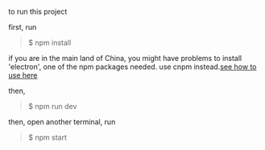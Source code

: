 
to run this project

first, run
> $ npm install

if you are in the main land of China, you might have problems to install 'electron', one of the npm packages needed.
use cnpm instead.[see how to use here](https://npm.taobao.org/)

then, 
> $ npm run dev

then, open another terminal, run 
> $ npm start